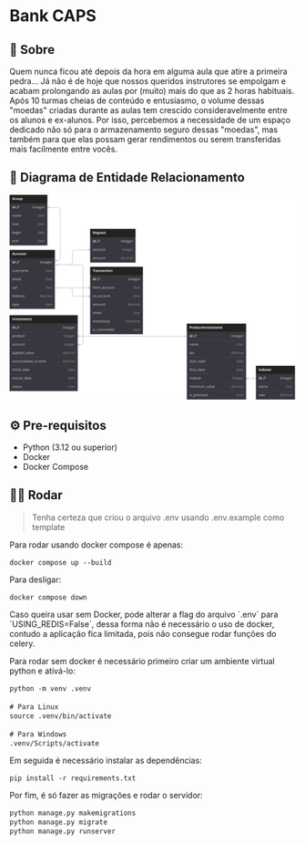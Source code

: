 # Bank CAPS


## 📝 Sobre

Quem nunca ficou até depois da hora em alguma aula que atire a primeira pedra… Já não é de hoje que nossos queridos instrutores se empolgam e acabam prolongando as aulas por (muito) mais do que as 2 horas habituais. Após 10 turmas cheias de conteúdo e entusiasmo, o volume dessas &quot;moedas&quot; criadas durante as aulas tem crescido consideravelmente entre os alunos e ex-alunos. Por isso, percebemos a necessidade de um espaço dedicado não só para o armazenamento seguro dessas &quot;moedas&quot;, mas também para que elas possam gerar rendimentos ou serem transferidas mais facilmente entre vocês.


## 🎲 Diagrama de Entidade Relacionamento

![Entity–Relationship-Diagram](assets/ER1.svg)

## ⚙️ Pre-requisitos
- Python (3.12 ou superior)
- Docker
- Docker Compose


## 🏃‍♂️ Rodar
> Tenha certeza que criou o arquivo .env usando .env.example como template

Para rodar usando docker compose é apenas:

```
docker compose up --build
```
Para desligar:
```
docker compose down
```
Caso queira usar sem Docker, pode alterar a flag do arquivo ´.env´ para ´USING_REDIS=False´, dessa forma não é necessário o uso de docker, contudo a aplicação fica limitada, pois não consegue rodar funções do celery.

Para rodar sem docker é necessário primeiro criar um ambiente virtual python e ativá-lo:

```
python -m venv .venv

# Para Linux
source .venv/bin/activate

# Para Windows
.venv/Scripts/activate
```

Em seguida é necessário instalar as dependências:
```
pip install -r requirements.txt
```

Por fim, é só fazer as migrações e rodar o servidor:
```
python manage.py makemigrations
python manage.py migrate
python manage.py runserver
```